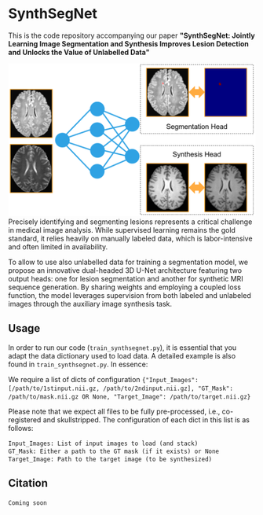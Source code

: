 # SynthSegNet

This is the code repository accompanying our paper **"SynthSegNet: Jointly Learning Image Segmentation and Synthesis Improves Lesion Detection and Unlocks the Value of Unlabelled Data"**

![Overview of our architecture](overview.png)
Precisely identifying and segmenting lesions represents a critical challenge in medical image analysis. While supervised learning remains the gold standard, it relies heavily on manually labeled data, which is labor-intensive and often limited in availability.

To allow to use also unlabelled data for training a segmentation model, we propose an innovative dual-headed 3D U-Net architecture featuring two output heads: one for lesion segmentation and another for synthetic MRI sequence generation. By sharing weights and employing a coupled loss function, the model leverages supervision from both labeled and unlabeled images through the auxiliary image synthesis task.

## Usage
In order to run our code (```train_synthsegnet.py```), it is essential that you adapt the data dictionary used to load data. A detailed example is also found in ```train_synthsegnet.py```. In essence:

We require a list of dicts of configuration ```{"Input_Images": [/path/to/1stinput.nii.gz, /path/to/2ndinput.nii.gz], "GT_Mask": /path/to/mask.nii.gz OR None, "Target_Image": /path/to/target.nii.gz}```

Please note that we expect all files to be fully pre-processed, i.e., co-registered and skullstripped.
The configuration of each dict in this list is as follows:
```
Input_Images: List of input images to load (and stack)
GT_Mask: Either a path to the GT mask (if it exists) or None
Target_Image: Path to the target image (to be synthesized)
```

## Citation
```Coming soon```
